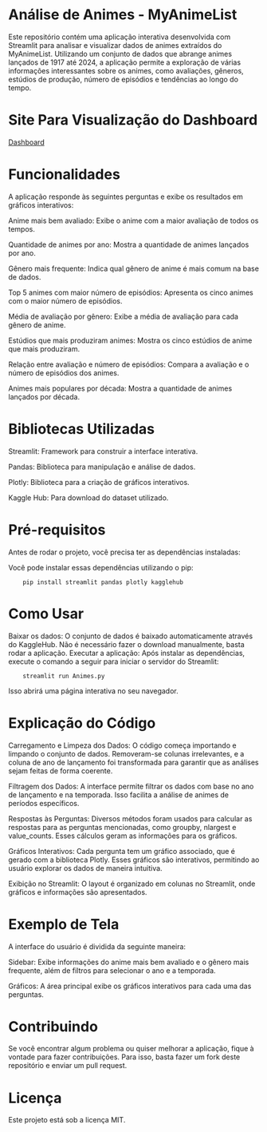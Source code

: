 # Análise de Animes - MyAnimeList

Este repositório contém uma aplicação interativa desenvolvida com Streamlit para analisar e visualizar dados de animes extraídos do MyAnimeList. Utilizando um conjunto de dados que abrange animes lançados de 1917 até 2024, a aplicação permite a exploração de várias informações interessantes sobre os animes, como avaliações, gêneros, estúdios de produção, número de episódios e tendências ao longo do tempo.

# Site Para Visualização do Dashboard

[Dashboard]([http://www.exemplo.com](https://primeirodashempythonjp.streamlit.app/))
                
# Funcionalidades

A aplicação responde às seguintes perguntas e exibe os resultados em gráficos interativos:

Anime mais bem avaliado: Exibe o anime com a maior avaliação de todos os tempos.

Quantidade de animes por ano: Mostra a quantidade de animes lançados por ano.

Gênero mais frequente: Indica qual gênero de anime é mais comum na base de dados.

Top 5 animes com maior número de episódios: Apresenta os cinco animes com o maior número de episódios.

Média de avaliação por gênero: Exibe a média de avaliação para cada gênero de anime.

Estúdios que mais produziram animes: Mostra os cinco estúdios de anime que mais produziram.

Relação entre avaliação e número de episódios: Compara a avaliação e o número de episódios dos animes.

Animes mais populares por década: Mostra a quantidade de animes lançados por década.

# Bibliotecas Utilizadas

Streamlit: Framework para construir a interface interativa.

Pandas: Biblioteca para manipulação e análise de dados.

Plotly: Biblioteca para a criação de gráficos interativos.

Kaggle Hub: Para download do dataset utilizado.


# Pré-requisitos
Antes de rodar o projeto, você precisa ter as dependências instaladas:

Você pode instalar essas dependências utilizando o pip:

        pip install streamlit pandas plotly kagglehub

# Como Usar

Baixar os dados: O conjunto de dados é baixado automaticamente através do KaggleHub. Não é necessário fazer o download manualmente, basta rodar a aplicação.
Executar a aplicação: Após instalar as dependências, execute o comando a seguir para iniciar o servidor do Streamlit:

        streamlit run Animes.py

Isso abrirá uma página interativa no seu navegador.

# Explicação do Código

Carregamento e Limpeza dos Dados: O código começa importando e limpando o conjunto de dados. Removeram-se colunas irrelevantes, e a coluna de ano de lançamento foi transformada para garantir que as análises sejam feitas de forma coerente.

Filtragem dos Dados: A interface permite filtrar os dados com base no ano de lançamento e na temporada. Isso facilita a análise de animes de períodos específicos.

Respostas às Perguntas: Diversos métodos foram usados para calcular as respostas para as perguntas mencionadas, como groupby, nlargest e value_counts. Esses cálculos geram as informações para os gráficos.

Gráficos Interativos: Cada pergunta tem um gráfico associado, que é gerado com a biblioteca Plotly. Esses gráficos são interativos, permitindo ao usuário explorar os dados de maneira intuitiva.

Exibição no Streamlit: O layout é organizado em colunas no Streamlit, onde gráficos e informações são apresentados.

# Exemplo de Tela

A interface do usuário é dividida da seguinte maneira:

Sidebar: Exibe informações do anime mais bem avaliado e o gênero mais frequente, além de filtros para selecionar o ano e a temporada.

Gráficos: A área principal exibe os gráficos interativos para cada uma das perguntas.

# Contribuindo

Se você encontrar algum problema ou quiser melhorar a aplicação, fique à vontade para fazer contribuições. Para isso, basta fazer um fork deste repositório e enviar um pull request.

# Licença

Este projeto está sob a licença MIT.
